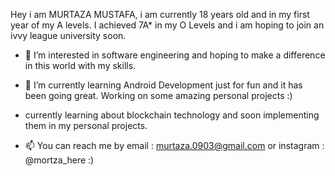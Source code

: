 Hey i am MURTAZA MUSTAFA, i am currently 18 years old and in my first year of my A levels. I achieved 7A* in my O Levels and i am hoping to join an ivvy league university soon.

- 👀 I’m interested in software engineering and hoping to make a difference in this world with my skills. 
 
- 🌱 I’m currently learning Android Development just for fun and it has been going great. Working on some amazing personal projects :)

- currently learning about blockchain technology and soon implementing them in my personal projects.

- 📫 You can reach me by email : murtaza.0903@gmail.com
                      or instagram : @mortza_here :)

<!---
MurtazaCanCodeDUH/MurtazaCanCodeDUH is a ✨ special ✨ repository because its `README.md` (this file) appears on your GitHub profile.
You can click the Preview link to take a look at your changes.
--->
